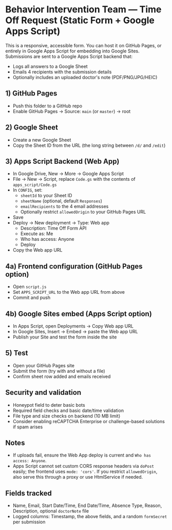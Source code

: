 # Behavior Intervention Team — Time Off Request (Static Form + Google Apps Script)

This is a responsive, accessible form. You can host it on GitHub Pages, or entirely in Google Apps Script for embedding into Google Sites. Submissions are sent to a Google Apps Script backend that:

- Logs all answers to a Google Sheet
- Emails 4 recipients with the submission details
- Optionally includes an uploaded doctor's note (PDF/PNG/JPG/HEIC)

## 1) GitHub Pages

- Push this folder to a GitHub repo
- Enable GitHub Pages → Source: `main` (or `master`) → root

## 2) Google Sheet

- Create a new Google Sheet
- Copy the Sheet ID from the URL (the long string between `/d/` and `/edit`)

## 3) Apps Script Backend (Web App)

- In Google Drive, New → More → Google Apps Script
- File → New → Script, replace `Code.gs` with the contents of `apps_script/Code.gs`
- In `CONFIG`, set:
  - `sheetId` to your Sheet ID
  - `sheetName` (optional, default `Responses`)
  - `emailRecipients` to the 4 email addresses
  - Optionally restrict `allowedOrigin` to your GitHub Pages URL
- Save
- Deploy → New deployment → Type: Web app
  - Description: Time Off Form API
  - Execute as: Me
  - Who has access: Anyone
  - Deploy
- Copy the Web app URL

## 4a) Frontend configuration (GitHub Pages option)

- Open `script.js`
- Set `APPS_SCRIPT_URL` to the Web app URL from above
- Commit and push

## 4b) Google Sites embed (Apps Script option)

- In Apps Script, open Deployments → Copy Web app URL
- In Google Sites, Insert → Embed → paste the Web app URL
- Publish your Site and test the form inside the site

## 5) Test

- Open your GitHub Pages site
- Submit the form (try with and without a file)
- Confirm sheet row added and emails received

## Security and validation

- Honeypot field to deter basic bots
- Required field checks and basic date/time validation
- File type and size checks on backend (10 MB limit)
- Consider enabling reCAPTCHA Enterprise or challenge-based solutions if spam arises

## Notes

- If uploads fail, ensure the Web App deploy is current and `Who has access: Anyone`.
- Apps Script cannot set custom CORS response headers via `doPost` easily; the frontend uses `mode: 'cors'`. If you restrict `allowedOrigin`, also serve this through a proxy or use HtmlService if needed.

## Fields tracked

- Name, Email, Start Date/Time, End Date/Time, Absence Type, Reason, Description, optional `doctorNote` file
- Logged columns: Timestamp, the above fields, and a random `formSecret` per submission


